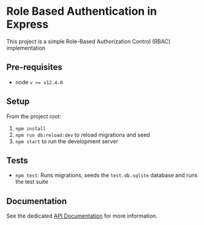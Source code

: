# Role Based Authentication in Express

This project is a simple Role-Based Authorization Control (RBAC) implementation

## Pre-requisites

- node  `v >= v12.4.0`

## Setup

From the project root:

1. `npm install`
2. `npm run db:reload:dev` to reload migrations and seed
3. `npm start` to run the development server

## Tests

- `npm test`: Runs migrations, seeds the `test.db.sqlite` database and runs the test suite

## Documentation

See the dedicated [API Documentation](./documentation.md) for more information.
